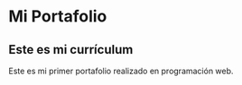Mi Portafolio
=============

Este es mi currículum
---------------------

 Este es mi primer portafolio realizado en programación web.
